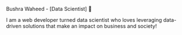 Bushra Waheed - [Data Scientist] 👋

I am a web developer turned data scientist who loves leveraging data-driven solutions that make an impact on business and society!

